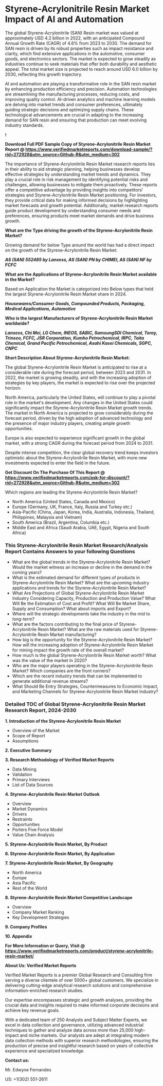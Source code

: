 <meta name="title" content="Global Styrene-Acrylonitrile Resin Market Impact of AI and Automation"><meta name="description" content="The global Styrene-Acrylonitrile (SAN) Resin market was valued at approximately USD 4.2 billion in 2022, with an anticipated Compound Annual Growth Rate (CAGR) of 4.6%"><meta name="title" content="Styrene-Acrylonitrile Resin Market Size, Share, Scope, Trends, Growth, Opportunities, Analysis, Forecast"><h1>Styrene-Acrylonitrile Resin Market Impact of AI and Automation</h1><p>The global Styrene-Acrylonitrile (SAN) Resin market was valued at approximately USD 4.2 billion in 2022, with an anticipated Compound Annual Growth Rate (CAGR) of 4.6% from 2023 to 2030. The demand for SAN resin is driven by its robust properties such as impact resistance and clarity, which find extensive applications in the automotive, consumer goods, and electronics sectors. The market is expected to grow steadily as industries continue to seek materials that offer both durability and aesthetic appeal. The total market size is projected to reach around USD 6.0 billion by 2030, reflecting this growth trajectory.</p><p>AI and automation are playing a transformative role in the SAN resin market by enhancing production efficiency and precision. Automation technologies are streamlining the manufacturing processes, reducing costs, and improving quality control. AI-driven analytics and machine learning models are delving into market trends and consumer preferences, ultimately guiding strategic decisions and optimizing supply chains. These technological advancements are crucial in adapting to the increasing demand for SAN resin and ensuring that production can meet evolving industry standards.</p>t</p><p id="" class=""><strong>Download Full PDF Sample Copy of Styrene-Acrylonitrile Resin Market Report @ <a href="https://www.verifiedmarketreports.com/download-sample/?rid=272928&utm_source=Github-R&utm_medium=302" target="_blank">https://www.verifiedmarketreports.com/download-sample/?rid=272928&utm_source=Github-R&utm_medium=302</a></strong></p><p>The importance of&nbsp;Styrene-Acrylonitrile Resin Market research reports lies in their ability to aid strategic planning, helping businesses develop effective strategies by understanding market trends and dynamics. They play a crucial role in risk management by identifying potential risks and challenges, allowing businesses to mitigate them proactively. These reports offer a competitive advantage by providing insights into competitors' strategies and Styrene-Acrylonitrile Resin Market positioning. For investors, they provide critical data for making informed decisions by highlighting market forecasts and growth potential. Additionally, market research reports guide product development by understanding consumer needs and preferences, ensuring products meet market demands and drive business growth.</p><p><strong>What are the&nbsp;Type driving the growth of the Styrene-Acrylonitrile Resin Market?</strong></p><p id="" class="">Growing demand for below Type around the world has had a direct impact on the growth of the Styrene-Acrylonitrile Resin Market:</p><em><strong>AS (SAN) 552485 by Lanxess, AS (SAN) PN by CHIMEI, AS (SAN) NF by FCFC</strong></em></p><strong>What are the&nbsp;Applications&nbsp;of Styrene-Acrylonitrile Resin Market available in the Market?</strong></p><p id="" class="">Based on Application the Market is categorized into Below types that held the largest Styrene-Acrylonitrile Resin Market share In 2024.</p><em><strong>Housewares/Consumer Goods, Compounded Products, Packaging, Medical Applications, Automotive</strong></em></p><strong>Who is the largest Manufacturers of Styrene-Acrylonitrile Resin Market worldwide?</strong></p><p><em><strong>Lanxess, Chi Mei, LG Chem, INEOS, SABIC, SamsungSDI Chemical, Toray, Trinseo, FCFC, JSR Corporation, Kumho Petrochemical, IRPC, Taita Chemical, Grand Pacific Petrochemical, Asahi Kasei Chemicals, SGPC, CNPC</strong></em></p><p id="" class=""><strong>Short Description About Styrene-Acrylonitrile Resin Market:</strong></p><p>The global Styrene-Acrylonitrile Resin Market is anticipated to rise at a considerable rate during the forecast period, between 2023 and 2031. In 2022, the market is growing steadily, and with the increasing adoption of strategies by key players, the market is expected to rise over the projected horizon.</p><p>North America, particularly the United States, will continue to play a pivotal role in the market's development. Any changes in the United States could significantly impact the Styrene-Acrylonitrile Resin Market growth trends. The market in North America is projected to grow considerably during the forecast period, driven by the high adoption of advanced technology and the presence of major industry players, creating ample growth opportunities.</p><p>Europe is also expected to experience significant growth in the global market, with a strong CAGR during the forecast period from 2024 to 2031.</p><p>Despite intense competition, the clear global recovery trend keeps investors optimistic about the Styrene-Acrylonitrile Resin Market, with more new investments expected to enter the field in the future.</p><p id="" class=""><strong>Get Discount On The Purchase Of This Report @ <a href="https://www.verifiedmarketreports.com/ask-for-discount/?rid=272928&utm_source=Github-R&utm_medium=302" target="_blank">https://www.verifiedmarketreports.com/ask-for-discount/?rid=272928&utm_source=Github-R&utm_medium=302</a></strong></p>Which regions are leading the Styrene-Acrylonitrile Resin Market?</p><ul><li>North America (United States, Canada and Mexico)</li><li>Europe (Germany, UK, France, Italy, Russia and Turkey etc.)</li><li>Asia-Pacific (China, Japan, Korea, India, Australia, Indonesia, Thailand, Philippines, Malaysia and Vietnam)</li><li>South America (Brazil, Argentina, Columbia etc.)</li><li>Middle East and Africa (Saudi Arabia, UAE, Egypt, Nigeria and South Africa)</li></ul><h3 id="" class="">This Styrene-Acrylonitrile Resin Market Research/Analysis Report Contains Answers to your following Questions</h3><ul><li>What are the global trends in the Styrene-Acrylonitrile Resin Market? Would the market witness an increase or decline in the demand in the coming years?</li><li>What is the estimated demand for different types of products in Styrene-Acrylonitrile Resin Market? What are the upcoming industry applications and trends for the Styrene-Acrylonitrile Resin Market?</li><li>What Are Projections of Global Styrene-Acrylonitrile Resin Market Industry Considering Capacity, Production and Production Value? What Will Be the Estimation of Cost and Profit? What Will Be Market Share, Supply and Consumption? What about imports and Export?</li><li>Where will the strategic developments take the industry in the mid to long-term?</li><li>What are the factors contributing to the final price of Styrene-Acrylonitrile Resin Market? What are the raw materials used for Styrene-Acrylonitrile Resin Market manufacturing?</li><li>How big is the opportunity for the Styrene-Acrylonitrile Resin Market? How will the increasing adoption of Styrene-Acrylonitrile Resin Market for mining impact the growth rate of the overall market?</li><li>How much is the global Styrene-Acrylonitrile Resin Market worth? What was the value of the market In 2020?</li><li>Who are the major players operating in the Styrene-Acrylonitrile Resin Market? Which companies are the front runners?</li><li>Which are the recent industry trends that can be implemented to generate additional revenue streams?</li><li>What Should Be Entry Strategies, Countermeasures to Economic Impact, and Marketing Channels for Styrene-Acrylonitrile Resin Market Industry?</li></ul><h3 id="" class="">Detailed TOC of Global Styrene-Acrylonitrile Resin Market Research Report, 2024-2030</h3><p id="" class=""><strong>1. Introduction of the Styrene-Acrylonitrile Resin Market</strong></p><ul><li>Overview of the Market</li><li>Scope of Report</li><li>Assumptions</li></ul><p id="" class=""><strong>2. Executive Summary</strong></p><p id="" class=""><strong>3. Research Methodology of Verified Market Reports</strong></p><ul><li>Data Mining</li><li>Validation</li><li>Primary Interviews</li><li>List of Data Sources</li></ul><p id="" class=""><strong>4. Styrene-Acrylonitrile Resin Market Outlook</strong></p><ul><li>Overview</li><li>Market Dynamics</li><li>Drivers</li><li>Restraints</li><li>Opportunities</li><li>Porters Five Force Model</li><li>Value Chain Analysis</li></ul><p id="" class=""><strong>5. Styrene-Acrylonitrile Resin Market, By Product</strong></p><p id="" class=""><strong>6. Styrene-Acrylonitrile Resin Market, By Application</strong></p><p id="" class=""><strong>7. Styrene-Acrylonitrile Resin Market, By Geography</strong></p><ul><li>North America</li><li>Europe</li><li>Asia Pacific</li><li>Rest of the World</li></ul><p id="" class=""><strong>8. Styrene-Acrylonitrile Resin Market Competitive Landscape</strong></p><ul><li>Overview</li><li>Company Market Ranking</li><li>Key Development Strategies</li></ul><p id="" class=""><strong>9. Company Profiles</strong></p><p id="" class=""><strong>10. Appendix</strong></p><p id="" class=""><strong>For More Information or Query, Visit @ <a href="https://www.verifiedmarketreports.com/product/styrene-acrylonitrile-resin-market/" target="_blank">https://www.verifiedmarketreports.com/product/styrene-acrylonitrile-resin-market/</a></strong></p><p id="" class=""><strong>About Us: Verified Market Reports</strong></p><p id="" class="">Verified Market Reports is a premier Global Research and Consulting firm serving a diverse clientele of over 5000+ global customers. We specialize in delivering cutting-edge analytical research solutions and comprehensive information-enriched research studies.</p><p id="" class="">Our expertise encompasses strategic and growth analyses, providing the crucial data and insights required to make informed corporate decisions and achieve key revenue goals.</p><p id="" class="">With a dedicated team of 250 Analysts and Subject Matter Experts, we excel in data collection and governance, utilizing advanced industrial techniques to gather and analyze data across more than 25,000 high-impact and niche markets. Our analysts are adept at integrating modern data collection methods with superior research methodologies, ensuring the production of precise and insightful research based on years of collective experience and specialized knowledge.</p><p id="" class=""><strong>Contact us:</strong></p><p id="" class="">Mr. Edwyne Fernandes</p><p id="" class="">US: +1(302) 551-2611</p>